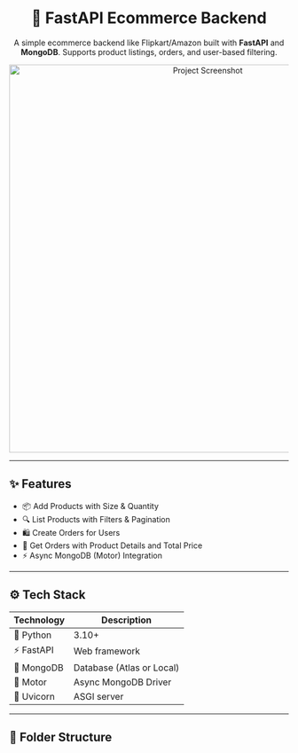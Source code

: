 <h1 align="center">🛒 FastAPI Ecommerce Backend</h1>

<p align="center">
  A simple ecommerce backend like Flipkart/Amazon built with <strong>FastAPI</strong> and <strong>MongoDB</strong>. Supports product listings, orders, and user-based filtering.
</p>

<p align="center">
  <img src="https://drive.google.com/file/d/1cNpqjy8QSl8l502btzXyE_jTjBv6EbAJ/view?usp=sharing" alt="Project Screenshot" width="700"/>
</p>

---

## ✨ Features

- 📦 Add Products with Size & Quantity
- 🔍 List Products with Filters & Pagination
- 🛍️ Create Orders for Users
- 📑 Get Orders with Product Details and Total Price
- ⚡ Async MongoDB (Motor) Integration

---

## ⚙️ Tech Stack

| Technology    | Description         |
|---------------|---------------------|
| 🐍 Python     | 3.10+               |
| ⚡ FastAPI     | Web framework       |
| 🌿 MongoDB     | Database (Atlas or Local) |
| 🔌 Motor       | Async MongoDB Driver |
| 🚀 Uvicorn     | ASGI server         |

---

## 📁 Folder Structure

